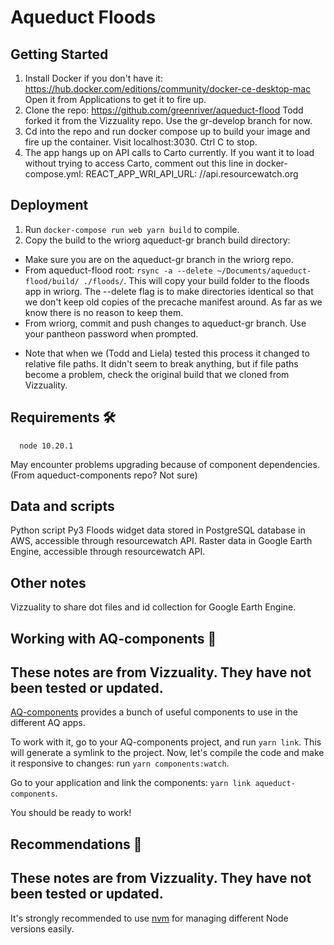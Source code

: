 # Aqueduct Floods

## Getting Started

1. Install Docker if you don't have it: https://hub.docker.com/editions/community/docker-ce-desktop-mac  Open it from Applications to get it to fire up.
2. Clone the repo: https://github.com/greenriver/aqueduct-flood Todd forked it from the Vizzuality repo. Use the gr-develop branch for now.
3. Cd into the repo and run docker compose up  to build your image and fire up the container. Visit localhost:3030. Ctrl C to stop.
4. The app hangs up on API calls to Carto currently. If you want it to load without trying to access Carto, comment out this line in docker-compose.yml: REACT_APP_WRI_API_URL: //api.resourcewatch.org


## Deployment

1. Run `docker-compose run web yarn build` to compile.
2. Copy the build to the wriorg aqueduct-gr branch build directory:
  - Make sure you are on the aqueduct-gr branch in the wriorg repo.
  - From aqueduct-flood root: `rsync -a --delete ~/Documents/aqueduct-flood/build/ ./floods/`. This will copy your build folder to the floods app in wriorg. The --delete flag is to make directories identical so that we don't keep old copies of the precache manifest around. As far as we know there is no reason to keep them.
  - From wriorg, commit and push changes to aqueduct-gr branch. Use your pantheon password when prompted.

  * Note that when we (Todd and Liela) tested this process it changed to relative file paths. It didn't seem to break anything, but if file paths become a problem, check the original build that we cloned from Vizzuality.

## Requirements 🛠️
```
  node 10.20.1
```

May encounter problems upgrading because of component dependencies. (From aqueduct-components repo? Not sure)

## Data and scripts

Python script Py3
Floods widget data stored in PostgreSQL database in AWS, accessible through resourcewatch API.
Raster data in Google Earth Engine, accessible through resourcewatch API.

## Other notes

Vizzuality to share dot files and id collection for Google Earth Engine.


## Working with AQ-components 🔗

These notes are from Vizzuality. They have not been tested or updated.
---
[AQ-components](https://vizzuality.github.io/aqueduct-components/) provides a bunch of useful components to use in the different AQ apps.

To work with it, go to your AQ-components project, and run `yarn link`. This will generate a symlink to the project. Now, let's compile
the code and make it responsive to changes: run `yarn components:watch`.

Go to your application and link the components: `yarn link aqueduct-components`.

You should be ready to work!


## Recommendations 🐰

These notes are from Vizzuality. They have not been tested or updated.
---

It's strongly recommended to use [nvm](https://github.com/creationix/nvm) for managing different Node versions easily.


